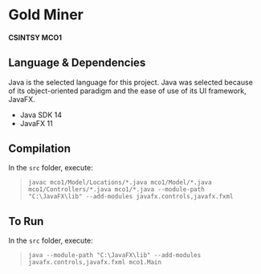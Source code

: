 # Gold Miner
#### CSINTSY MCO1

## Language & Dependencies
Java is the selected language for this project. Java was selected because of its object-oriented paradigm and the ease of use of its UI framework, JavaFX.
- Java SDK 14
- JavaFX 11

## Compilation
In the ```src``` folder, execute:
> ``` javac mco1/Model/Locations/*.java mco1/Model/*.java mco1/Controllers/*.java mco1/*.java --module-path "C:\JavaFX\lib" --add-modules javafx.controls,javafx.fxml ```

## To Run
In the ```src``` folder, execute:
> ``` java --module-path "C:\JavaFX\lib" --add-modules javafx.controls,javafx.fxml mco1.Main ```